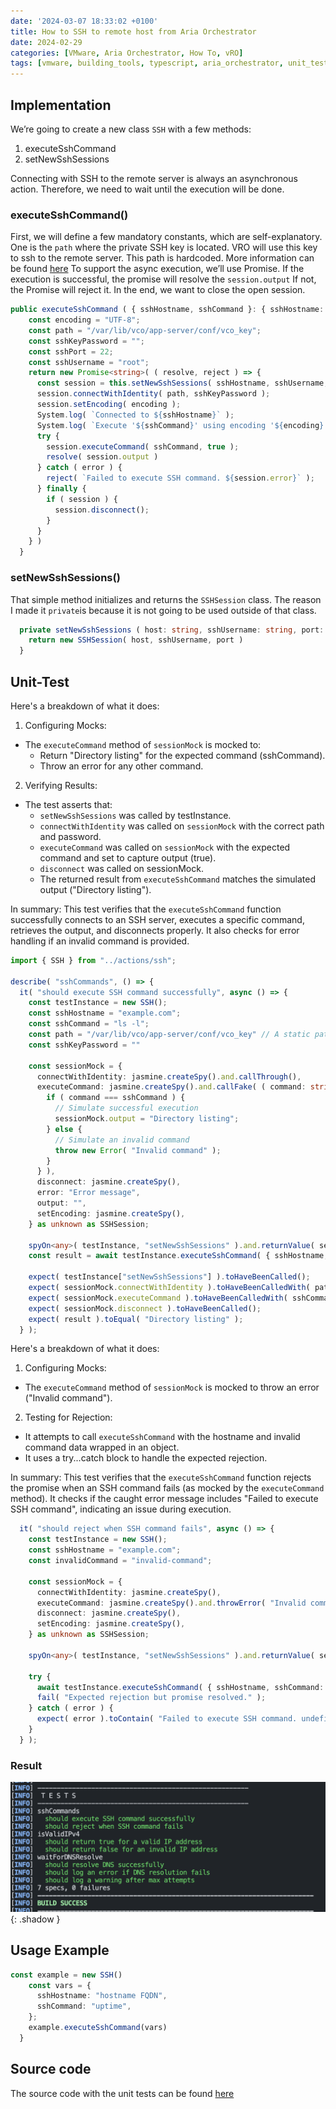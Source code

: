 ```yaml
---
date: '2024-03-07 18:33:02 +0100'
title: How to SSH to remote host from Aria Orchestrator
date: 2024-02-29
categories: [VMware, Aria Orchestrator, How To, vRO]
tags: [vmware, building_tools, typescript, aria_orchestrator, unit_test, jasmine, ssh]
---
```


## Implementation

We’re going to create a new class `SSH` with a few methods:

1. executeSshCommand
2. setNewSshSessions

Connecting with SSH to the remote server is always an asynchronous action. Therefore, we need to wait until the execution will be done.

### executeSshCommand()

First, we will define a few mandatory constants, which are self-explanatory. One is the `path` where the private SSH key is located. VRO will use this key to ssh to the remote server. This path is hardcoded. More information can be found [here](https://docs.vmware.com/en/VMware-Aria-Automation/8.16/Using-Automation-Orchestrator-Plugins/GUID-192A5D75-8FD5-4F2C-ADA2-590D37A413BB.html)
To support the async execution, we’ll use Promise. If the execution is successful, the promise will resolve the `session.output` If not, the Promise will reject it.
In the end, we want to close the open session.

```typescript
public executeSshCommand ( { sshHostname, sshCommand }: { sshHostname: string; sshCommand: string } ): Promise<string> {
    const encoding = "UTF-8";
    const path = "/var/lib/vco/app-server/conf/vco_key";
    const sshKeyPassword = "";
    const sshPort = 22;
    const sshUsername = "root";
    return new Promise<string>( ( resolve, reject ) => {
      const session = this.setNewSshSessions( sshHostname, sshUsername, sshPort )
      session.connectWithIdentity( path, sshKeyPassword );
      session.setEncoding( encoding );
      System.log( `Connected to ${sshHostname}` );
      System.log( `Execute '${sshCommand}' using encoding '${encoding}'` );
      try {
        session.executeCommand( sshCommand, true );
        resolve( session.output )
      } catch ( error ) {
        reject( `Failed to execute SSH command. ${session.error}` );
      } finally {
        if ( session ) {
          session.disconnect();
        }
      }
    } )
  }

```

### setNewSshSessions()

That simple method initializes and returns the `SSHSession` class. The reason I made it `private`is because it is not going to be used outside of that class.

```typescript
  private setNewSshSessions ( host: string, sshUsername: string, port: number ): SSHSession {
    return new SSHSession( host, sshUsername, port )
  }
```

## Unit-Test

Here's a breakdown of what it does:

1. Configuring Mocks:

* The `executeCommand` method of `sessionMock` is mocked to:
  * Return "Directory listing" for the expected command (sshCommand).
  * Throw an error for any other command.

2. Verifying Results:

* The test asserts that:
  * `setNewSshSessions` was called by testInstance.
  * `connectWithIdentity` was called on `sessionMock` with the correct path and password.
  * `executeCommand` was called on `sessionMock` with the expected command and set to capture output (true).
  * `disconnect` was called on sessionMock.
  * The returned result from `executeSshCommand` matches the simulated output ("Directory listing").

In summary:
This test verifies that the `executeSshCommand` function successfully connects to an SSH server, executes a specific command, retrieves the output, and disconnects properly. It also checks for error handling if an invalid command is provided.

```typescript
import { SSH } from "../actions/ssh";

describe( "sshCommands", () => {
  it( "should execute SSH command successfully", async () => {
    const testInstance = new SSH();
    const sshHostname = "example.com";
    const sshCommand = "ls -l";
    const path = "/var/lib/vco/app-server/conf/vco_key" // A static path. Should be always the same
    const sshKeyPassword = ""

    const sessionMock = {
      connectWithIdentity: jasmine.createSpy().and.callThrough(),
      executeCommand: jasmine.createSpy().and.callFake( ( command: string, _: boolean ) => {
        if ( command === sshCommand ) {
          // Simulate successful execution
          sessionMock.output = "Directory listing";
        } else {
          // Simulate an invalid command
          throw new Error( "Invalid command" );
        }
      } ),
      disconnect: jasmine.createSpy(),
      error: "Error message",
      output: "",
      setEncoding: jasmine.createSpy(),
    } as unknown as SSHSession;

    spyOn<any>( testInstance, "setNewSshSessions" ).and.returnValue( sessionMock );
    const result = await testInstance.executeSshCommand( { sshHostname, sshCommand } );

    expect( testInstance["setNewSshSessions"] ).toHaveBeenCalled();
    expect( sessionMock.connectWithIdentity ).toHaveBeenCalledWith( path, sshKeyPassword );
    expect( sessionMock.executeCommand ).toHaveBeenCalledWith( sshCommand, true );
    expect( sessionMock.disconnect ).toHaveBeenCalled();
    expect( result ).toEqual( "Directory listing" );
  } );
```

Here's a breakdown of what it does:

1. Configuring Mocks:

* The `executeCommand` method of `sessionMock` is mocked to throw an error ("Invalid command").

2. Testing for Rejection:

* It attempts to call `executeSshCommand` with the hostname and invalid command data wrapped in an object.
* It uses a try...catch block to handle the expected rejection.

In summary:
This test verifies that the `executeSshCommand` function rejects the promise when an SSH command fails (as mocked by the `executeCommand` method). It checks if the caught error message includes "Failed to execute SSH command", indicating an issue during execution.

```typescript
  it( "should reject when SSH command fails", async () => {
    const testInstance = new SSH();
    const sshHostname = "example.com";
    const invalidCommand = "invalid-command";

    const sessionMock = {
      connectWithIdentity: jasmine.createSpy(),
      executeCommand: jasmine.createSpy().and.throwError( "Invalid command" ),
      disconnect: jasmine.createSpy(),
      setEncoding: jasmine.createSpy(),
    } as unknown as SSHSession;

    spyOn<any>( testInstance, "setNewSshSessions" ).and.returnValue( sessionMock );

    try {
      await testInstance.executeSshCommand( { sshHostname, sshCommand: invalidCommand } );
      fail( "Expected rejection but promise resolved." );
    } catch ( error ) {
      expect( error ).toContain( "Failed to execute SSH command. undefined" );
    }
  } );
```

### Result

![img-description](/assets/img/vro-how-to-ssh/image.png){: .shadow }

## Usage Example

```typescript
const example = new SSH()
    const vars = {
      sshHostname: "hostname FQDN",
      sshCommand: "uptime",
    };
    example.executeSshCommand(vars)
  }
```

## Source code

The source code with the unit tests can be found [here](https://github.com/unbreakabl3/vmware_aria_orchestrator_examples/tree/main/general_examples)
